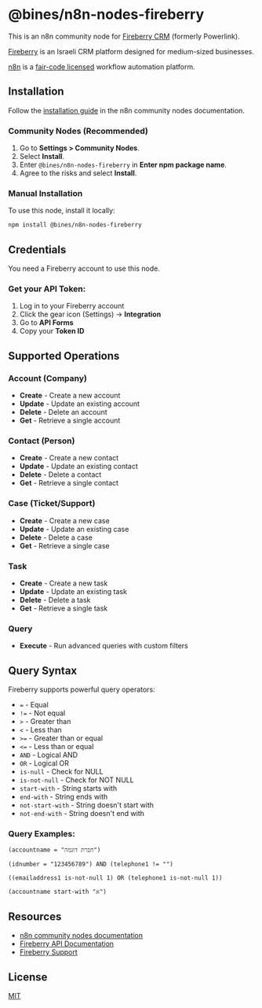 # @bines/n8n-nodes-fireberry

This is an n8n community node for [Fireberry CRM](https://www.fireberry.com/) (formerly Powerlink).

[Fireberry](https://www.fireberry.com/) is an Israeli CRM platform designed for medium-sized businesses.

[n8n](https://n8n.io/) is a [fair-code licensed](https://docs.n8n.io/reference/license/) workflow automation platform.

## Installation

Follow the [installation guide](https://docs.n8n.io/integrations/community-nodes/installation/) in the n8n community nodes documentation.

### Community Nodes (Recommended)

1. Go to **Settings > Community Nodes**.
2. Select **Install**.
3. Enter `@bines/n8n-nodes-fireberry` in **Enter npm package name**.
4. Agree to the risks and select **Install**.

### Manual Installation

To use this node, install it locally:

```bash
npm install @bines/n8n-nodes-fireberry
```

## Credentials

You need a Fireberry account to use this node.

### Get your API Token:

1. Log in to your Fireberry account
2. Click the gear icon (Settings) → **Integration**
3. Go to **API Forms**
4. Copy your **Token ID**

## Supported Operations

### Account (Company)
- **Create** - Create a new account
- **Update** - Update an existing account
- **Delete** - Delete an account
- **Get** - Retrieve a single account

### Contact (Person)
- **Create** - Create a new contact
- **Update** - Update an existing contact
- **Delete** - Delete a contact
- **Get** - Retrieve a single contact

### Case (Ticket/Support)
- **Create** - Create a new case
- **Update** - Update an existing case
- **Delete** - Delete a case
- **Get** - Retrieve a single case

### Task
- **Create** - Create a new task
- **Update** - Update an existing task
- **Delete** - Delete a task
- **Get** - Retrieve a single task

### Query
- **Execute** - Run advanced queries with custom filters

## Query Syntax

Fireberry supports powerful query operators:

- `=` - Equal
- `!=` - Not equal
- `>` - Greater than
- `<` - Less than
- `>=` - Greater than or equal
- `<=` - Less than or equal
- `AND` - Logical AND
- `OR` - Logical OR
- `is-null` - Check for NULL
- `is-not-null` - Check for NOT NULL
- `start-with` - String starts with
- `end-with` - String ends with
- `not-start-with` - String doesn't start with
- `not-end-with` - String doesn't end with

### Query Examples:

```
(accountname = "חברת דוגמה")

(idnumber = "123456789") AND (telephone1 != "")

((emailaddress1 is-not-null 1) OR (telephone1 is-not-null 1))

(accountname start-with "א")
```

## Resources

* [n8n community nodes documentation](https://docs.n8n.io/integrations/community-nodes/)
* [Fireberry API Documentation](https://developers.fireberry.com/)
* [Fireberry Support](https://www.fireberry.com/articles/getting-started-with-rest-api)

## License

[MIT](LICENSE)

